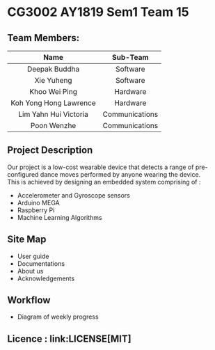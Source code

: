 # CG3002 AY1819 Sem1 Team 15

## **Team Members:**

| Name | Sub-Team | 
| :---: | :---: |
| Deepak Buddha | Software |
| Xie Yuheng | Software |
| Khoo Wei Ping | Hardware |
| Koh Yong Hong Lawrence | Hardware |
| Lim Yahn Hui Victoria | Communications |
| Poon Wenzhe | Communications |

## **Project Description**

Our project is a low-cost wearable device that detects a range of pre-configured dance moves
performed by anyone wearing the device. <br/>
This is achieved by designing an embedded system comprising of : <br/>
* Accelerometer and Gyroscope sensors
* Arduino MEGA
* Raspberry Pi
* Machine Learning Algorithms
</p> 
 
## Site Map 

* User guide
* Documentations
* About us 
* Acknowledgements
</p>

## Workflow

* Diagram of weekly progress
</p>

## Licence : link:LICENSE[MIT]
